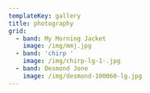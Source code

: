 ```yaml
---
templateKey: gallery
title: photography
grid:
  - band: My Morning Jacket
    image: /img/mmj.jpg
  - band: 'chirp '
    image: /img/chirp-lg-1-.jpg
  - band: Desmond Jone
    image: /img/desmond-100060-lg.jpg
---
```


